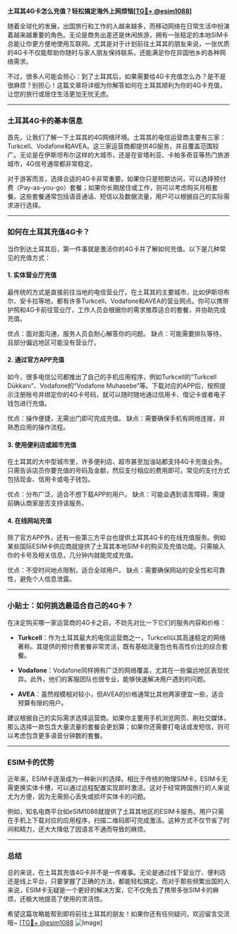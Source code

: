 **土耳其4G卡怎么充值？轻松搞定海外上网烦恼[[TG💪+ @esim1088](https://t.me/s/esim1088)]**

随着全球化的发展，出国旅行和工作的人越来越多，而移动网络在日常生活中扮演着越来越重要的角色。无论是商务出差还是休闲旅游，拥有一张稳定的本地SIM卡总能让你更方便地使用互联网。尤其是对于计划前往土耳其的朋友来说，一张优质的4G卡不仅能帮助你随时与家人朋友保持联系，还能满足你在异国他乡的各种网络需求。

不过，很多人可能会担心：到了土耳其后，如果需要给4G卡充值怎么办？是不是很麻烦？别担心！这篇文章将详细为你解答如何在土耳其顺利为你的4G卡充值，让您的旅行或居住生活更加无忧无虑。

---

### 土耳其4G卡的基本信息

首先，让我们了解一下土耳其的4G网络环境。土耳其的电信运营商主要有三家：Turkcell、Vodafone和AVEA。这三家运营商都提供4G服务，并且覆盖范围较广。无论是在伊斯坦布尔这样的大城市，还是在安塔利亚、卡帕多奇亚等热门旅游城市，4G信号通常都非常稳定。

对于游客而言，选择合适的4G卡非常重要。如果你只是短期访问，可以选择预付费（Pay-as-you-go）套餐；如果你长期居住或工作，则可以考虑购买月租套餐。这些套餐通常包括语音通话、短信以及数据流量，用户可以根据自己的实际需求进行选择。

---

### 如何在土耳其充值4G卡？

当你到达土耳其后，第一件事就是激活你的4G卡并了解如何充值。以下是几种常见的充值方式：

#### 1. **实体营业厅充值**
最传统的方式是直接前往当地的电信营业厅。在土耳其的主要城市，比如伊斯坦布尔、安卡拉等地，都有许多Turkcell、Vodafone和AVEA的营业网点。你可以携带护照和4G卡前往营业厅，工作人员会根据你的需求推荐适合的套餐，并协助完成充值。

优点：面对面沟通，服务人员会耐心解答你的问题。
缺点：可能需要排队等待，且部分偏远地区可能没有营业厅。

#### 2. **通过官方APP充值**
如今，很多电信公司都推出了自己的手机应用程序，例如Turkcell的“Turkcell Dükkanı”、Vodafone的“Vodafone Muhasebe”等。下载对应的APP后，按照提示注册账号并绑定你的4G卡号码，就可以随时随地通过信用卡、借记卡或者电子钱包进行充值。

优点：操作便捷，无需出门即可完成充值。
缺点：需要确保手机有网络连接，并熟悉应用的操作流程。

#### 3. **使用便利店或超市充值**
在土耳其的大中型城市里，许多便利店、超市甚至加油站都支持4G卡充值业务。只需告诉店员你要充值的号码及金额，然后支付相应的费用即可。常见的支付方式包括现金、信用卡或电子钱包。

优点：分布广泛，适合不想下载APP的用户。
缺点：可能会遇到语言障碍，需提前确认商家是否支持该服务。

#### 4. **在线网站充值**
除了官方APP外，还有一些第三方平台也提供土耳其4G卡的在线充值服务。例如某些国际ESIM卡供应商就提供了土耳其本地SIM卡的购买及充值功能。只需输入你的卡号及相关信息，几分钟内就能完成充值。

优点：不受时间地点限制，适合全球用户。
缺点：需要确保网站的安全性和可靠性，避免个人信息泄露。

---

### 小贴士：如何挑选最适合自己的4G卡？

在决定购买哪一家运营商的4G卡之前，不妨先对比一下它们的服务内容和价格：

- **Turkcell**：作为土耳其最大的电信运营商之一，Turkcell以其高速稳定的网络著称。其提供的预付费套餐非常灵活，既有基础流量包也有高性价比的综合套餐。
  
- **Vodafone**：Vodafone同样拥有广泛的网络覆盖，尤其在一些偏远地区表现优异。此外，他们的客服团队也很专业，能够快速解决用户遇到的问题。

- **AVEA**：虽然规模相对较小，但AVEA的价格通常比其他两家便宜一些，适合预算有限的用户。

建议根据自己的实际需求选择运营商。如果你主要用手机浏览网页、刷社交媒体，那么选择一款包含大量流量的套餐会更划算；如果你还需要打电话或发短信，则可以考虑包含更多语音分钟数的套餐。

---

### ESIM卡的优势

近年来，ESIM卡逐渐成为一种新兴的选择。相比于传统的物理SIM卡，ESIM卡无需更换实体卡槽，可以通过远程配置实现即时激活。这对于经常跨国旅行的人来说尤为方便，因为无需担心丢失或损坏实体卡的问题。

例如，知名电商平台如eSIM1088就提供了土耳其地区的ESIM卡服务。用户只需在手机上下载对应的应用程序，扫描二维码即可完成激活。这种方式不仅节省了时间和精力，还大大降低了因语言不通而导致的麻烦。

---

### 总结

总的来说，在土耳其充值4G卡并不是一件难事。无论是通过线下营业厅、便利店还是线上平台，只要掌握了正确的方法，都能轻松搞定。而对于那些频繁出国的人来说，ESIM卡无疑是一个更好的解决方案，它不仅免去了携带多张SIM卡的麻烦，还极大地提高了使用的灵活性。

希望这篇攻略能帮到即将前往土耳其的朋友！如果你还有任何疑问，欢迎留言交流哦~ [[TG💪+ @esim1088](https://t.me/s/esim1088) ![Image](https://i.postimg.cc/4NQfJmqS/Snipaste-2025-05-13-00-14-12.png)]
